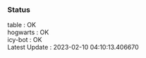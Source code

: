 ### Status


table : OK  
hogwarts : OK  
icy-bot : OK  
Latest Update : 2023-02-10 04:10:13.406670

